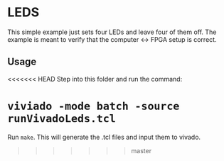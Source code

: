 # LEDS

This simple example just sets four LEDs and leave four of them off. The example is meant to verify that the computer <-> FPGA setup is correct.

## Usage

<<<<<<< HEAD
Step into this folder and run the command:

`viviado -mode batch -source runVivadoLeds.tcl`
=======
Run `make`. This will generate the .tcl files and input them to vivado.
>>>>>>> master
